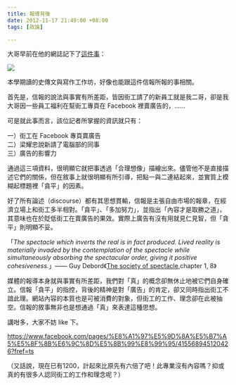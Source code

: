 ```yaml
---
title: 報導背後
date: 2012-11-17 21:49:00 +08:00
tags: [政論]

---
```


大哥早前在他的網誌記下了[這件事](http://whhone.com/blog/?p=486)：  
  
[![](https://lh3.googleusercontent.com/blogger_img_proxy/ANbyha3eB5kDujl4FdJLLOVT3vz6WYI4GIEl8q1k87zvy2misaLSvKyd7AsG4_V58S_0izxV5H09rrS2_o2lXp2NIaNsUP9Bm-fEbt27lTH2Jz67JmNxkegNkJ0IAjOTYA=s0-d)](http://whhone.com/blog/wp-content/uploads/2012/11/nwsc.png)
  
  
本學期讀的史傳文與寫作工作坊，好像也能跟這件信報所報的事相關。  
  
首先是，信報的說法與事實有所差距，皆因街工請了的新員工就是我二哥，卻是我大哥因一些員工福利在幫街工專頁在 Facebook 裡賣廣告的，……  
  
可是就此事而言，該位記者所掌握的資訊就只有：  
  
一）街工在 Facebook 專頁賣廣告  
二）梁耀忠說新請了電腦部的同事  
三）廣告的影響力  
  
通過這三項資料，很明顯它就把事透過「合理想像」描繪出來。儘管他不是直接描述它們的關係，但在敘事上就很明顯有所引導，把點一與二連結起來，並實質上模糊起標題裡「貪平」的因素。  
  
好了所有論述（discourse）都有其思想貫輸，信報是主張自由市場的報章，在經濟立場上和街工多半相對。「貪平」、「多加努力」，並指出「內容才是取勝之道」，其意味也在於貶低街工在賣廣告的果效。實際上廣告有沒有用就見仁見智，但「貪平」則明顯不妥。  
  
  
「_The spectacle which inverts the real is in fact produced. Lived reality is materially invaded by the contemplation of the spectacle while simultaneously absorbing the spectacular order, giving it positive cohesiveness._」—— Guy Debord《[The society of spectacle](http://library.nothingness.org/articles/SI/en/display/16),chapter 1, 8》  
  
媒體的報導本身就與事實有所差距，我們對「真」的概念卻無休止地被它們自身確立。信報「貪平」的指控，背後的精神是對「廣告」的肯定，卻又同時指出街工不諳此理。網站內容的本質也是可被消費的對象，但街工的工作、理念卻在此被抽空。信報的敘事無非也是想通過「真」來表達這種思想。   
  
講咁多，大家不妨 like 下。  
  
<https://www.facebook.com/pages/%E8%A1%97%E5%9D%8A%E5%B7%A5%E5%8F%8B%E6%9C%8D%E5%8B%99%E8%99%95/415568945120426?fref=ts>  
  
（又話說，現在已有1200，計起來比原先有六倍了吧！此專業沒有內容嗎？抑或真的有很多人認同街工的工作和理念呢？）
